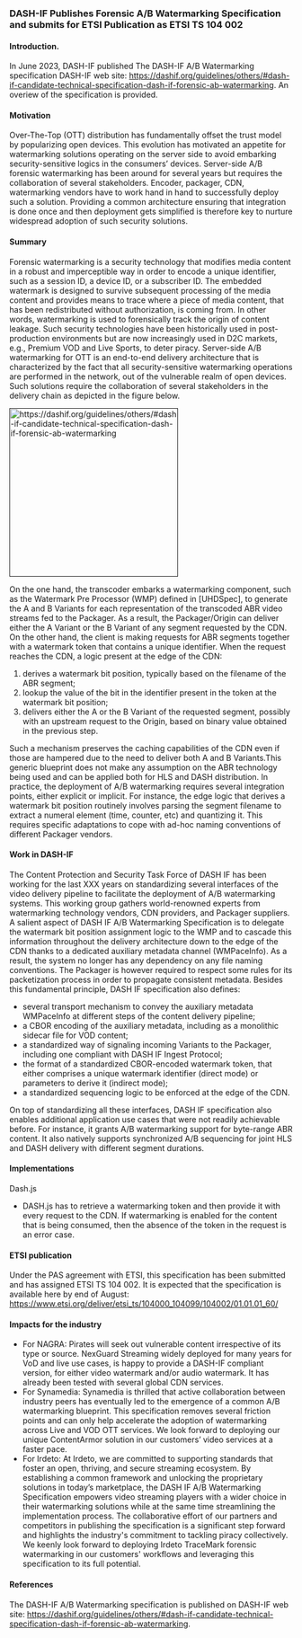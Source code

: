 ### DASH-IF Publishes Forensic A/B Watermarking Specification and submits for ETSI Publication as ETSI TS 104 002

#### Introduction.
In June 2023, DASH-IF published The DASH-IF A/B Watermarking specification DASH-IF web site: https://dashif.org/guidelines/others/#dash-if-candidate-technical-specification-dash-if-forensic-ab-watermarking. An overiew of the specification is provided.

#### Motivation
Over-The-Top (OTT) distribution has fundamentally offset the trust model by popularizing open devices. This evolution has motivated an appetite for watermarking solutions operating on the server side to avoid embarking security-sensitive logics in the consumers’ devices. Server-side A/B forensic watermarking has been around for several years but requires the collaboration of several stakeholders. Encoder, packager, CDN, watermarking vendors have to work hand in hand to successfully deploy such a solution. Providing a common architecture ensuring that integration is done once and then deployment gets simplified is therefore key to nurture widespread adoption of such security solutions.

#### Summary
Forensic watermarking is a security technology that modifies media content in a robust and imperceptible way in order to encode a unique identifier, such as a session ID, a device ID, or a subscriber ID. The embedded watermark is designed to survive subsequent processing of the media content and provides means to trace where a piece of media content, that has been redistributed without authorization, is coming from. In other words, watermarking is used to forensically track the origin of content leakage. Such security technologies have been historically used in post-production environments but are now increasingly used in D2C markets, e.g., Premium VOD and Live Sports, to deter piracy.
Server-side A/B watermarking for OTT is an end-to-end delivery architecture that is characterized by the fact that all security-sensitive watermarking operations are performed in the network, out of the vulnerable realm of open devices. Such solutions require the collaboration of several stakeholders in the delivery chain as depicted in the figure below.

<a href="" target="_blank" rel="noopener noreferrer"><img height="300px"  src="https://github.com/Dash-Industry-Forum/Dash-Industry-Forum.github.io/assets/2828689/5fad09f1-3a43-4991-bbc6-5bea4b10c5ff" alt="https://dashif.org/guidelines/others/#dash-if-candidate-technical-specification-dash-if-forensic-ab-watermarking" /></a>


On the one hand, the transcoder embarks a watermarking component, such as the Watermark Pre Processor (WMP) defined in [UHDSpec], to generate the A and B Variants for each representation of the transcoded ABR video streams fed to the Packager. As a result, the Packager/Origin can deliver either the A Variant or the B Variant of any segment requested by the CDN. On the other hand, the client is making requests for ABR segments together with a watermark token that contains a unique identifier. When the request reaches the CDN, a logic present at the edge of the CDN:
1. derives a watermark bit position, typically based on the filename of the ABR segment;
1. lookup the value of the bit in the identifier present in the token at the watermark bit position;
1. delivers either the A or the B Variant of the requested segment, possibly with an upstream request to the Origin, based on binary value obtained in the previous step.

Such a mechanism preserves the caching capabilities of the CDN even if those are hampered due to the need to deliver both A and B Variants.This generic blueprint does not make any assumption on the ABR technology being used and can be applied both for HLS and DASH distribution.
In practice, the deployment of A/B watermarking requires several integration points, either explicit or implicit. For instance, the edge logic that derives a watermark bit position routinely involves parsing the segment filename to extract a numeral element (time, counter, etc) and quantizing it. This requires specific adaptations to cope with ad-hoc naming conventions of different Packager vendors. 

#### Work in DASH-IF
The Content Protection and Security Task Force of DASH IF has been working for the last XXX years on standardizing several interfaces of the video delivery pipeline to facilitate the deployment of A/B watermarking systems. This working group gathers world-renowned experts from watermarking technology vendors, CDN providers, and Packager suppliers.
A salient aspect of DASH IF A/B Watermarking Specification is to delegate the watermark bit position assignment logic to the WMP and to cascade this information throughout the delivery architecture down to the edge of the CDN thanks to a dedicated auxiliary metadata channel (WMPaceInfo). As a result, the system no longer has any dependency on any file naming conventions. The Packager is however required to respect some rules for its packetization process in order to propagate consistent metadata.
Besides this fundamental principle, DASH IF specification also defines:
- several transport mechanism to convey the auxiliary metadata WMPaceInfo at different steps of the content delivery pipeline;
- a CBOR encoding of the auxiliary metadata, including as a monolithic sidecar file for VOD content;
- a standardized way of signaling incoming Variants to the Packager, including one compliant with DASH IF Ingest Protocol;
- the format of a standardized CBOR-encoded watermark token, that either comprises a unique watermark identifier (direct mode) or parameters to derive it (indirect mode);
- a standardized sequencing logic to be enforced at the edge of the CDN.

On top of standardizing all these interfaces, DASH IF specification also enables additional application use cases that were not readily achievable before. For instance, it grants A/B watermarking support for byte-range ABR content. It also natively supports synchronized A/B sequencing for joint HLS and DASH delivery with different segment durations.

#### Implementations
Dash.js
- DASH.js has to retrieve a watermarking token and then provide it with every request to the CDN. If watermarking is enabled for the content that is being consumed, then the absence of the token in the request is an error case.

#### ETSI publication
Under the PAS agreement with ETSI, this specification has been submitted and has assigned ETSI TS 104 002. It is expected that the specification is available here by end of August: https://www.etsi.org/deliver/etsi_ts/104000_104099/104002/01.01.01_60/

#### Impacts for the industry
- For NAGRA: Pirates will seek out vulnerable content irrespective of its type or source. NexGuard Streaming widely deployed for many years for VoD and live use cases, is happy to provide a DASH-IF compliant version, for either video watermark and/or audio watermark. It has already been tested with several global CDN services.
- For Synamedia: Synamedia is thrilled that active collaboration between industry peers has eventually led to the emergence of a common A/B watermarking blueprint. This specification removes several friction points and can only help accelerate the adoption of watermarking across Live and VOD OTT services. We look forward to deploying our unique ContentArmor solution in our customers’ video services at a faster pace.
- For Irdeto: At Irdeto, we are committed to supporting standards that foster an open, thriving, and secure streaming ecosystem. By establishing a common framework and unlocking the proprietary solutions in today’s marketplace, the DASH IF A/B Watermarking Specification empowers video streaming players with a wider choice in their watermarking solutions while at the same time streamlining the implementation process. The collaborative effort of our partners and competitors in publishing the specification is a significant step forward and highlights the industry's commitment to tackling piracy collectively. We keenly look forward to deploying Irdeto TraceMark forensic watermarking in our customers' workflows and leveraging this specification to its full potential.

#### References
The DASH-IF A/B Watermarking specification is published on DASH-IF web site: https://dashif.org/guidelines/others/#dash-if-candidate-technical-specification-dash-if-forensic-ab-watermarking.
